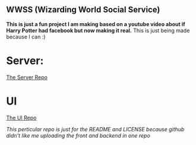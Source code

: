 ## WWSS (Wizarding World Social Service)

**This is just a fun project I am making based on a youtube video about if Harry Potter had facebook but now making it real.**
This is just being made because I can :)
# Server: 
[The Server Repo](https://github.com/snehinsen/WWSS-Server/)
# UI
[The UI Repo](https://github.com/snehinsen/WWSS-UI/)


*This perticular repo is just for the README and LICENSE because github didn't like me uploading the front and backend in one repo*
